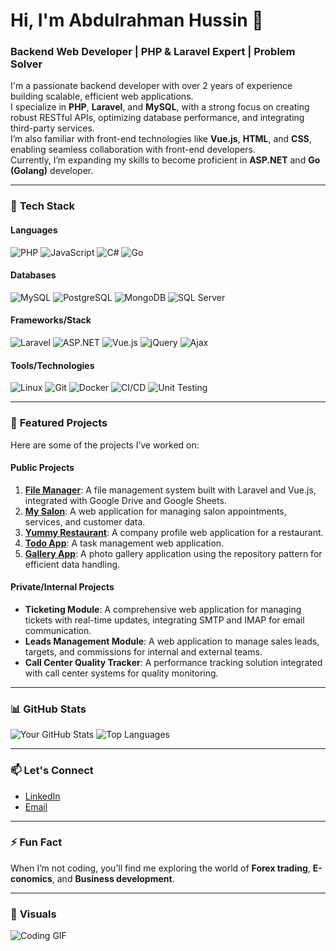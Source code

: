 # Hi, I'm Abdulrahman Hussin 👋  
### Backend Web Developer | PHP & Laravel Expert | Problem Solver  

I'm a passionate backend developer with over 2 years of experience building scalable, efficient web applications.  
I specialize in **PHP**, **Laravel**, and **MySQL**, with a strong focus on creating robust RESTful APIs, optimizing database performance, and integrating third-party services.  
I’m also familiar with front-end technologies like **Vue.js**, **HTML**, and **CSS**, enabling seamless collaboration with front-end developers.  
Currently, I’m expanding my skills to become proficient in **ASP.NET** and **Go (Golang)** developer.  

---

### 🔧 **Tech Stack**  

#### **Languages**  
![PHP](https://img.shields.io/badge/PHP-777BB4?style=for-the-badge&logo=php&logoColor=white)  ![JavaScript](https://img.shields.io/badge/JavaScript-F7DF1E?style=for-the-badge&logo=javascript&logoColor=black)  ![C#](https://img.shields.io/badge/C%23-239120?style=for-the-badge&logo=c-sharp&logoColor=white)  ![Go](https://img.shields.io/badge/Go-00ADD8?style=for-the-badge&logo=go&logoColor=white)  

#### **Databases**  
![MySQL](https://img.shields.io/badge/MySQL-4479A1?style=for-the-badge&logo=mysql&logoColor=white)  ![PostgreSQL](https://img.shields.io/badge/PostgreSQL-4169E1?style=for-the-badge&logo=postgresql&logoColor=white)  ![MongoDB](https://img.shields.io/badge/MongoDB-47A248?style=for-the-badge&logo=mongodb&logoColor=white)   ![SQL Server](https://img.shields.io/badge/SQL%20Server-CC2927?style=for-the-badge&logo=microsoft-sql-server&logoColor=white)

#### **Frameworks/Stack**  
![Laravel](https://img.shields.io/badge/Laravel-FF2D20?style=for-the-badge&logo=laravel&logoColor=white)  ![ASP.NET](https://img.shields.io/badge/ASP.NET-512BD4?style=for-the-badge&logo=.net&logoColor=white)  ![Vue.js](https://img.shields.io/badge/Vue.js-4FC08D?style=for-the-badge&logo=vue.js&logoColor=white)  ![jQuery](https://img.shields.io/badge/jQuery-0769AD?style=for-the-badge&logo=jquery&logoColor=white)  ![Ajax](https://img.shields.io/badge/Ajax-008FC7?style=for-the-badge&logo=ajax&logoColor=white)  

#### **Tools/Technologies**  
![Linux](https://img.shields.io/badge/Linux-FCC624?style=for-the-badge&logo=linux&logoColor=black)  ![Git](https://img.shields.io/badge/Git-F05032?style=for-the-badge&logo=git&logoColor=white)  ![Docker](https://img.shields.io/badge/Docker-2496ED?style=for-the-badge&logo=docker&logoColor=white)  ![CI/CD](https://img.shields.io/badge/CI/CD-2088FF?style=for-the-badge&logo=github-actions&logoColor=white)  ![Unit Testing](https://img.shields.io/badge/Unit_Testing-25A162?style=for-the-badge&logo=testing-library&logoColor=white)  

---

### 🚀 **Featured Projects**  
Here are some of the projects I’ve worked on:  

#### **Public Projects**  
1. **[File Manager](link)**: A file management system built with Laravel and Vue.js, integrated with Google Drive and Google Sheets.  
2. **[My Salon](https://github.com/abdulrahmanhussin1/MySalon)**: A web application for managing salon appointments, services, and customer data.  
3. **[Yummy Restaurant](link)**: A company profile web application for a restaurant.  
4. **[Todo App](link)**: A task management web application.  
5. **[Gallery App](link)**: A photo gallery application using the repository pattern for efficient data handling.  

#### **Private/Internal Projects**  
- **Ticketing Module**: A comprehensive web application for managing tickets with real-time updates, integrating SMTP and IMAP for email communication.  
- **Leads Management Module**: A web application to manage sales leads, targets, and commissions for internal and external teams.  
- **Call Center Quality Tracker**: A performance tracking solution integrated with call center systems for quality monitoring.  

---

### 📊 **GitHub Stats**  
![Your GitHub Stats](https://github-readme-stats.vercel.app/api?username=abdulrahmanhussin1&show_icons=true&theme=dark)  ![Top Languages](https://github-readme-stats.vercel.app/api/top-langs/?username=abdulrahmanhussin1&layout=compact&theme=dark&hide=html,css)  

---

### 📫 **Let's Connect**  
- [LinkedIn](https://www.linkedin.com/in/abdulrahman-hussin-1a2b3c/)  
- [Email](mailto:abdelrahman.hussin1@gmail.com)  
<!-- - [Portfolio](link) (Coming soon!) -->  

---

### ⚡ **Fun Fact**  
When I’m not coding, you’ll find me exploring the world of **Forex trading**, **E-conomics**, and **Business development**.  

---

### 🎨 **Visuals**  
![Coding GIF](https://media3.giphy.com/media/v1.Y2lkPTc5MGI3NjExYnN3ZHEzN2pqNzR0dHA5MXc0MzNrbmV1cjlsbTF0ZW5rOWFodDBobyZlcD12MV9pbnRlcm5hbF9naWZfYnlfaWQmY3Q9Zw/f3iwJFOVOwuy7K6FFw/giphy.gif)  
